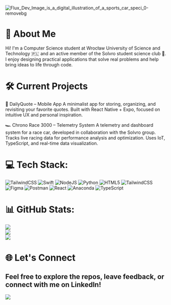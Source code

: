 ![Flux_Dev_Image_is_a_digital_illustration_of_a_sports_car_speci_0-removebg](https://github.com/user-attachments/assets/1e192cad-c648-41a3-874d-dd65dda42029)
# 👋 About Me
Hi! I'm a Computer Science student at Wrocław University of Science and Technology 🇵🇱 and an active member of the Solvro student science club 🧠. I enjoy designing practical applications that solve real problems and help bring ideas to life through code.

# 🛠️ Current Projects

📱 DailyQuote – Mobile App
A minimalist app for storing, organizing, and revisiting your favorite quotes. Built with React Native + Expo, focused on intuitive UX and personal inspiration.

🏎️ Chrono Race 3000 – Telemetry System
A telemetry and dashboard system for a race car, developed in collaboration with the Solvro group. Tracks live racing data for performance analysis and optimization. Uses IoT, TypeScript, and real-time data visualization.

# 💻 Tech Stack:
![TailwindCSS](https://img.shields.io/badge/tailwindcss-%2338B2AC.svg?style=for-the-badge&logo=tailwind-css&logoColor=white) ![Swift](https://img.shields.io/badge/swift-F54A2A?style=for-the-badge&logo=swift&logoColor=white) ![NodeJS](https://img.shields.io/badge/node.js-6DA55F?style=for-the-badge&logo=node.js&logoColor=white) ![Python](https://img.shields.io/badge/python-3670A0?style=for-the-badge&logo=python&logoColor=ffdd54) ![HTML5](https://img.shields.io/badge/html5-%23E34F26.svg?style=for-the-badge&logo=html5&logoColor=white) ![TailwindCSS](https://img.shields.io/badge/tailwindcss-%2338B2AC.svg?style=for-the-badge&logo=tailwind-css&logoColor=white) ![Figma](https://img.shields.io/badge/figma-%23F24E1E.svg?style=for-the-badge&logo=figma&logoColor=white) ![Postman](https://img.shields.io/badge/Postman-FF6C37?style=for-the-badge&logo=postman&logoColor=white) ![React](https://img.shields.io/badge/react-%2320232a.svg?style=for-the-badge&logo=react&logoColor=%2361DAFB) ![Anaconda](https://img.shields.io/badge/Anaconda-%2344A833.svg?style=for-the-badge&logo=anaconda&logoColor=white) ![TypeScript](https://img.shields.io/badge/typescript-%23007ACC.svg?style=for-the-badge&logo=typescript&logoColor=white)
# 📊 GitHub Stats:
![](https://github-readme-stats.vercel.app/api?username=eTraveler04&theme=blueberry&hide_border=false&include_all_commits=true&count_private=false)<br/>
![](https://nirzak-streak-stats.vercel.app/?user=eTraveler04&theme=blueberry&hide_border=false)<br/>
![](https://github-readme-stats.vercel.app/api/top-langs/?username=eTraveler04&theme=blueberry&hide_border=false&include_all_commits=true&count_private=false&layout=compact)

# 🌐 Let's Connect
Feel free to explore the repos, leave feedback, or connect with me on LinkedIn!
---
[![](https://visitcount.itsvg.in/api?id=eTraveler04&icon=0&color=0)](https://visitcount.itsvg.in)

<!-- Proudly created with GPRM ( https://gprm.itsvg.in ) -->
